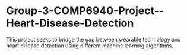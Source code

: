 # Group-3-COMP6940-Project--Heart-Disease-Detection
This project seeks to bridge the gap between wearable technology and heart disease detection using different machine learning algorithms.

